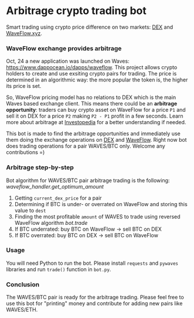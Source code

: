 # Arbitrage crypto trading bot

Smart trading using crypto price difference on two markets: [DEX](https://dex.wavesplatform.com/) and [WaveFlow.xyz](https://waveflow.xyz/).

### WaveFlow exchange provides arbitrage

Oct, 24 a new application was launched on Waves: https://www.dappocean.io/dapps/waveflow. This project allows crypto holders to create and use exsiting crypto pairs for trading. The price is determined in an algorithmic way: the more popular the token is, the higher its price is set. 

So, WaveFlow pricing model has no relations to DEX which is the main Waves based exchange client. This means there could be an **arbitrage opportunity**: traders can buy crypto asset on WaveFlow for a price `P1` and sell it on DEX for a price `P2` making `P2 - P1` profit in a few seconds. Learn more about arbitrage at [Investopedia]( https://www.investopedia.com/ask/answers/what-is-arbitrage/) for a better understanding if needed.

This bot is made to find the arbitrage opportunities and immediately use them doing the exchange operations on [DEX](https://dex.wavesplatform.com/) and [WaveFlow](https://waveflow.xyz/). Right now bot does trading operations for a pair WAVES/BTC only. Welcome any contributions =)

### Arbitrage step-by-step

Bot algorithm for WAVES/BTC pair arbitrage trading is the following:
_waveflow_handler.get_optimum_amount_
1. Getting `current_dex_price` for a pair
2. Determining if BTC is under- or overrated on WaveFlow and storing this value to `dest`
3. Finding the most profitable `amount` of WAVES to trade using reversed WaveFlow algorithm
_bot.trade_
4. If BTC underrated: buy BTC on WaveFlow -> sell BTC on DEX
5. If BTC overrated: buy BTC on DEX -> sell BTC on WaveFlow

### Usage

You will need Python to run the bot. Please install `requests` and `pywaves` libraries and run `trade()` function in `bot.py`.

### Conclusion

The WAVES/BTC pair is ready for the arbitrage trading. Please feel free to use this bot for "printing" money and contribute for adding new pairs like WAVES/ETH. 
